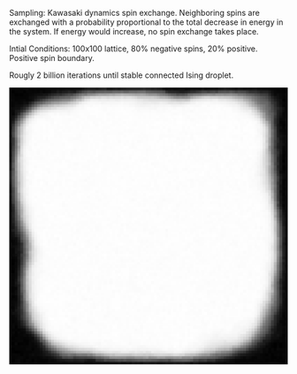 Sampling: Kawasaki dynamics spin exchange. Neighboring spins are exchanged with a probability proportional to the total decrease in energy in the system. If energy would increase, no spin exchange takes place.

Intial Conditions: 100x100 lattice, 80% negative spins, 20% positive. Positive spin boundary.

Rougly 2 billion iterations until stable connected Ising droplet.

<img src="https://github.com/hmagomedov/ising/blob/main/mean_state.png"/>

